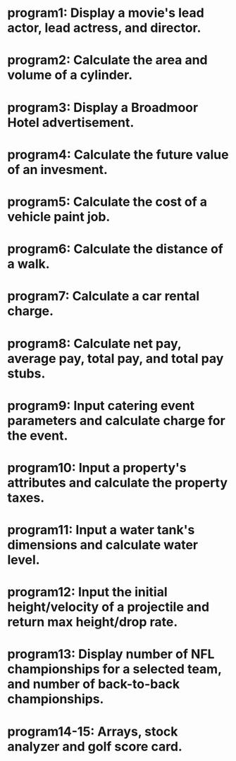 # program1: Display a movie's lead actor, lead actress, and director.
# program2: Calculate the area and volume of a cylinder.
# program3: Display a Broadmoor Hotel advertisement.
# program4: Calculate the future value of an invesment.
# program5: Calculate the cost of a vehicle paint job.
# program6: Calculate the distance of a walk.
# program7: Calculate a car rental charge.
# program8: Calculate net pay, average pay, total pay, and total pay stubs.
# program9: Input catering event parameters and calculate charge for the event.
# program10: Input a property's attributes and calculate the property taxes.
# program11: Input a water tank's dimensions and calculate water level.
# program12: Input the initial height/velocity of a projectile and return max height/drop rate.
# program13: Display number of NFL championships for a selected team, and number of back-to-back championships.
# program14-15: Arrays, stock analyzer and golf score card.
